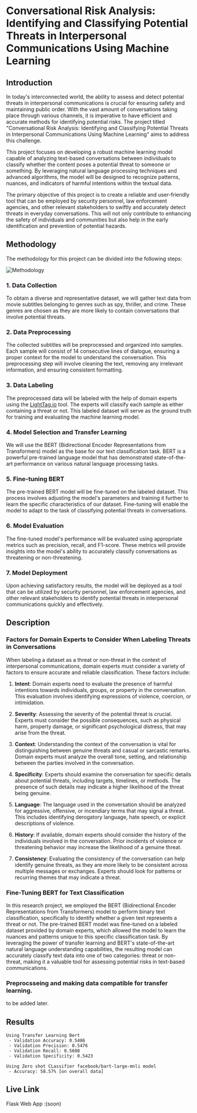 
# Conversational Risk Analysis: Identifying and Classifying Potential Threats in Interpersonal Communications Using Machine Learning

## Introduction

In today's interconnected world, the ability to assess and detect potential threats in interpersonal communications is crucial for ensuring safety and maintaining public order. With the vast amount of conversations taking place through various channels, it is imperative to have efficient and accurate methods for identifying potential risks. The project titled "Conversational Risk Analysis: Identifying and Classifying Potential Threats in Interpersonal Communications Using Machine Learning" aims to address this challenge.

This project focuses on developing a robust machine learning model capable of analyzing text-based conversations between individuals to classify whether the content poses a potential threat to someone or something. By leveraging natural language processing techniques and advanced algorithms, the model will be designed to recognize patterns, nuances, and indicators of harmful intentions within the textual data.

The primary objective of this project is to create a reliable and user-friendly tool that can be employed by security personnel, law enforcement agencies, and other relevant stakeholders to swiftly and accurately detect threats in everyday conversations. This will not only contribute to enhancing the safety of individuals and communities but also help in the early identification and prevention of potential hazards.



## Methodology

The methodology for this project can be divided into the following steps:

![Methodology](https://lh3.googleusercontent.com/drive-viewer/AAOQEORNUUYYkxadbNEaREPvl0-YDfoKiXoSrG6YbLzMt1kjRIwQki7BgYI3LB6KXGThaFetnSXkZ587USUlfxRtZ8Zbh9_Z=w1920-h942)

### 1. Data Collection
To obtain a diverse and representative dataset, we will gather text data from movie subtitles belonging to genres such as spy, thriller, and crime. These genres are chosen as they are more likely to contain conversations that involve potential threats.

### 2. Data Preprocessing
The collected subtitles will be preprocessed and organized into samples. Each sample will consist of 14 consecutive lines of dialogue, ensuring a proper context for the model to understand the conversation. This preprocessing step will involve cleaning the text, removing any irrelevant information, and ensuring consistent formatting.

### 3. Data Labeling
The preprocessed data will be labeled with the help of domain experts using the [LightTag.io](https://lighttag.io/) tool. The experts will classify each sample as either containing a threat or not. This labeled dataset will serve as the ground truth for training and evaluating the machine learning model.

### 4. Model Selection and Transfer Learning
We will use the BERT (Bidirectional Encoder Representations from Transformers) model as the base for our text classification task. BERT is a powerful pre-trained language model that has demonstrated state-of-the-art performance on various natural language processing tasks.

### 5. Fine-tuning BERT
The pre-trained BERT model will be fine-tuned on the labeled dataset. This process involves adjusting the model's parameters and training it further to learn the specific characteristics of our dataset. Fine-tuning will enable the model to adapt to the task of classifying potential threats in conversations.

### 6. Model Evaluation
The fine-tuned model's performance will be evaluated using appropriate metrics such as precision, recall, and F1-score. These metrics will provide insights into the model's ability to accurately classify conversations as threatening or non-threatening.

### 7. Model Deployment
Upon achieving satisfactory results, the model will be deployed as a tool that can be utilized by security personnel, law enforcement agencies, and other relevant stakeholders to identify potential threats in interpersonal communications quickly and effectively.


## Description

### Factors for Domain Experts to Consider When Labeling Threats in Conversations

When labeling a dataset as a threat or non-threat in the context of interpersonal communications, domain experts must consider a variety of factors to ensure accurate and reliable classification. These factors include:

1. **Intent**: Domain experts need to evaluate the presence of harmful intentions towards individuals, groups, or property in the conversation. This evaluation involves identifying expressions of violence, coercion, or intimidation.

2. **Severity**: Assessing the severity of the potential threat is crucial. Experts must consider the possible consequences, such as physical harm, property damage, or significant psychological distress, that may arise from the threat.

3. **Context**: Understanding the context of the conversation is vital for distinguishing between genuine threats and casual or sarcastic remarks. Domain experts must analyze the overall tone, setting, and relationship between the parties involved in the conversation.

4. **Specificity**: Experts should examine the conversation for specific details about potential threats, including targets, timelines, or methods. The presence of such details may indicate a higher likelihood of the threat being genuine.

5. **Language**: The language used in the conversation should be analyzed for aggressive, offensive, or incendiary terms that may signal a threat. This includes identifying derogatory language, hate speech, or explicit descriptions of violence.

6. **History**: If available, domain experts should consider the history of the individuals involved in the conversation. Prior incidents of violence or threatening behavior may increase the likelihood of a genuine threat.

7. **Consistency**: Evaluating the consistency of the conversation can help identify genuine threats, as they are more likely to be consistent across multiple messages or exchanges. Experts should look for patterns or recurring themes that may indicate a threat.

### Fine-Tuning BERT for Text Classification
In this research project, we employed the BERT (Bidirectional Encoder Representations from Transformers) model to perform binary text classification, specifically to identify whether a given text represents a threat or not. The pre-trained BERT model was fine-tuned on a labeled dataset provided by domain experts, which allowed the model to learn the nuances and patterns unique to this specific classification task. By leveraging the power of transfer learning and BERT's state-of-the-art natural language understanding capabilities, the resulting model can accurately classify text data into one of two categories: threat or non-threat, making it a valuable tool for assessing potential risks in text-based communications.

### Preprocsseing and making data compatible for transfer learning.
to be added later.

## Results
    Using Transfer Learning Bert
     - Validation Accuracy: 0.5486
	 - Validation Precision: 0.5476
	 - Validation Recall: 0.5608
	 - Validation Specificity: 0.5423

    Using Zero shot CLassifier facebook/bart-large-mnli model
     - Accuracy: 58.57% [on overall data]

## Live Link
Flask Web App :(soon)




